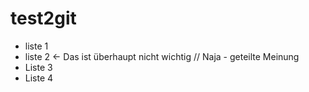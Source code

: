 # test2git

* liste 1
* liste 2 <- Das ist überhaupt nicht wichtig // Naja - geteilte Meinung
* Liste 3
* Liste 4
